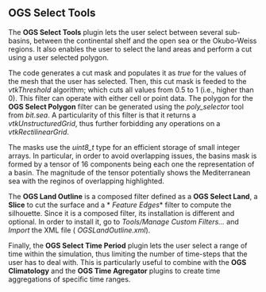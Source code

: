 ## OGS Select Tools

The **OGS Select Tools** plugin lets the user select between several sub-basins, between the continental shelf and the
open sea or the Okubo-Weiss regions. It also enables the user to select the land areas and perform a cut using a user
selected polygon.

The code generates a cut mask and populates it as _true_ for the values of the mesh that the user has selected. Then,
this cut mask is feeded to the _vtkThreshold_ algorithm; which cuts all values from 0.5 to 1 (i.e., higher than 0). This
filter can operate with either cell or point data. The polygon for the **OGS Select Polygon** filter can be generated
using the _poly_selector_ tool from _bit.sea_. A particularity of this filter is that it returns a
_vtkUnstructuredGrid_, thus further forbidding any operations on a _vtkRectilinearGrid_.

The masks use the _uint8_t_ type for an efficient storage of small integer arrays. In particular, in order to avoid
overlapping issues, the basins mask is formed by a tensor of 16 components being each one the representation of a basin.
The magnitude of the tensor potentially shows the Mediterranean sea with the reginos of overlapping highlighted.

The **OGS Land Outline** is a composed filter defined as a **OGS Select Land**, a **Slice** to cut the surface and a *
*Feature Edges** filter to compute the silhouette. Since it is a composed filter, its installation is different and
optional. In order to install it, go to _Tools/Manage Custom Filters..._ and _Import_ the XML file (
_OGSLandOutline.xml_).

Finally, the **OGS Select Time Period** plugin lets the user select a range of time within the simulation, thus limiting
the number of time-steps that the user has to deal with. This is particularly useful to combine with the **OGS
Climatology**  and the **OGS Time Agregator** plugins to create time aggregations of specific time ranges.